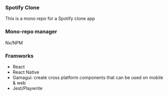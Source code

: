 ### Spotify Clone 
This is a mono repo for a Spotify clone app

### Mono-repo manager
Nx/NPM

### Framworks
- React
- React Native
- Gamagui: create cross platform components that can be used on mobile & web
- Jest/Playwrite
